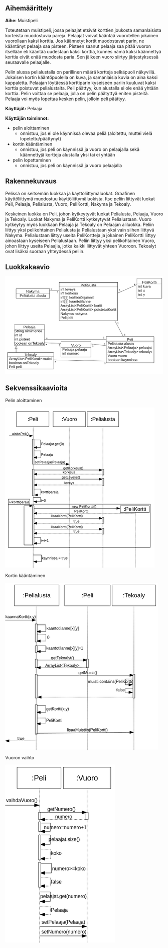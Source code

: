 ## Aihemäärittely

**Aihe:** Muistipeli

Toteutetaan muistipeli, jossa pelaajat etsivät korttien joukosta samanlaisista korteista muodostuvia pareja. Pelaajat voivat kääntää vuorotellen jokainen vuorollaan kaksi korttia. Jos käännetyt kortit muodostavat parin, ne kääntänyt pelaaja saa pisteen. Pisteen saanut pelaaja saa pitää vuoron itsellään eli kääntää uudestaan kaksi korttia, kunnes nämä kaksi käännettyä korttia eivät enää muodosta paria. Sen jälkeen vuoro siirtyy järjestyksessä seuraavalle pelaajalle.

Pelin alussa pelialustalla on parillinen määrä kortteja selkäpuoli näkyvillä. Jokaisen kortin kääntöpuolella on kuva, ja samanlaisia kuvia on aina kaksi kappaletta. Pelaajan löytäessä korttiparin kyseiseen pariin kuuluvat kaksi korttia poistuvat pelialustalta. Peli päättyy, kun alustalla ei ole enää yhtään korttia. Pelin voittaa se pelaaja, jolla on pelin päätyttyä eniten pisteitä. Pelaaja voi myös lopettaa kesken pelin, jolloin peli päättyy.

**Käyttäjät:** Pelaaja

**Käyttäjän toiminnot:**
- pelin aloittaminen
	- onnistuu, jos ei ole käynnissä olevaa peliä (aloitettu, muttei vielä 	lopetettu/päättynyt) 	
- kortin kääntäminen
	- onnistuu, jos peli on käynnissä ja vuoro on pelaajalla sekä käännettyjä kortteja 	alustalla yksi tai ei yhtään
- pelin lopettaminen
	- onnistuu, jos peli on käynnissä ja vuoro pelaajalla
	
## Rakennekuvaus

Pelissä on seitsemän luokkaa ja käyttöliittymäluokat. Graafinen käyttöliittymä muodostuu käyttöliittymäluokista. Itse peliin liittyvät luokat Peli, Pelaaja, Pelialusta, Vuoro, PeliKortti, Nakyma ja Tekoaly.

Keskeinen luokka on Peli, johon kytkeytyvät luokat Pelialusta, Pelaaja, Vuoro ja Tekoaly. Luokat Nakyma ja PeliKortti kytkeytyvät Pelialustaan. Vuoro kytkeytyy myös luokkaan Pelaaja ja Tekoaly on Pelaajan aliluokka. Peliin liittyy yksi pelikohtainen Pelialusta ja Pelialustaan yksi vain siihen liittyvä Nakyma. Pelialustaan liittyy useita PeliKortteja ja jokainen PeliKortti liittyy ainoastaan kyseiseen Pelialustaan. Peliin liittyy yksi pelikohtainen Vuoro, johon liittyy useita Pelaajia, jotka kaikki liittyvät yhteen Vuoroon. Tekoalyt ovat lisäksi suoraan yhteydessä peliin.

## Luokkakaavio

![Luokkakaavio](/Dokumentaatio/luokkakaavio.PNG "Luokkakaavio")

## Sekvenssikaavioita


Pelin aloittaminen

![Sekvenssikaavio](/Dokumentaatio/sekvenssikaavio_aloitapeli.PNG "Sekvenssikaavio")

Kortin kääntäminen

![Sekvenssikaavio](/Dokumentaatio/sekvenssikaavio_kaannakortti.PNG "Sekvenssikaavio")

Vuoron vaihto

![Sekvenssikaavio](/Dokumentaatio/sekvenssikaavio_vaihdavuoro.PNG "Sekvenssikaavio")
